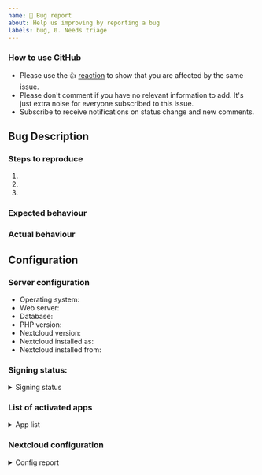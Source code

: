 ```yaml
---
name: 🐛 Bug report
about: Help us improving by reporting a bug
labels: bug, 0. Needs triage
---
```


<!--
If you are using nextcloud-snap, for bug reports or support
you should first head to:

https://github.com/nextcloud-snap/nextcloud-snap/issues

You can file a second bug report here if your issue
cannot be resolved there first.

For issues related to the Nextcloud Docker image, head to:

https://github.com/nextcloud/docker/issues
-->

<!--
Thanks for reporting issues back to Nextcloud!

Note: This is the **issue tracker of Nextcloud**, please do NOT use this to get answers to your questions or get help for fixing your installation. This is a place to report bugs to developers, after your server has been debugged. You can find help debugging your system on our home user forums: https://help.nextcloud.com or, if you use Nextcloud in a large organization, ask our engineers on https://portal.nextcloud.com. See also  https://nextcloud.com/support for support options.

Nextcloud is an open source project backed by Nextcloud GmbH. Most of our volunteers are home users and thus primarily care about issues that affect home users. Our paid engineers prioritize issues of our customers. If you are neither a home user nor a customer, consider paying somebody to fix your issue, do it yourself or become a customer.

Guidelines for submitting issues:

* Please search the existing issues first, it's likely that your issue was already reported or even fixed.
    - Go to https://github.com/nextcloud and type any word in the top search/command bar. You probably see something like "We couldn’t find any repositories matching ..." then click "Issues" in the left navigation.
    - You can also filter by appending e. g. "state:open" to the search string.
    - More info on search syntax within github: https://help.github.com/articles/searching-issues
    
* This repository https://github.com/nextcloud/server/issues is *only* for issues within the Nextcloud Server code. This also includes the apps: files, encryption, external storage, sharing, deleted files, versions, LDAP, and WebDAV Auth
  
* SECURITY: Report any potential security bug to us via our HackerOne page (https://hackerone.com/nextcloud) following our security policy (https://nextcloud.com/security/) instead of filing an issue in our bug tracker.  

* The issues in other components should be reported in their respective repositories: You will find them in our GitHub Organization (https://github.com/nextcloud/)
  
* You can also use the Issue Template app to prefill most of the required information: https://apps.nextcloud.com/apps/issuetemplate
-->

<!--- Please keep this note for other contributors -->

### How to use GitHub

* Please use the 👍 [reaction](https://blog.github.com/2016-03-10-add-reactions-to-pull-requests-issues-and-comments/) to show that you are affected by the same issue.
* Please don't comment if you have no relevant information to add. It's just extra noise for everyone subscribed to this issue.
* Subscribe to receive notifications on status change and new comments. 


## Bug Description

### Steps to reproduce
1.
2.
3.

### Expected behaviour
<!--- Tell us what should happen -->

### Actual behaviour
<!--- Tell us what happens instead -->

## Configuration

### Server configuration
<!--
Much of this information can be found in the
server admin panel at, e.g.:

https://example.com/index.php/settings/admin/serverinfo

or with the following steps:

* Click your user icon in the upper right corner
* Click "Settings"
* On the lefthand side, scroll down and click "System"
  (which should be the last item on the list)
-->
* Operating system: <!-- e.g. "Ubuntu 20.04.3 LTS" -->
* Web server: <!-- From server admin panel -->
* Database: <!-- From server admin panel -->
* PHP version: <!-- From server admin panel -->
* Nextcloud version: <!-- From server admin panel -->
* Nextcloud installed as: <!-- Update from an older Nextcloud/ownCloud or fresh install -->
* Nextcloud installed from: <!-- e.g. archive, setup-nextcloud.php, virtual machine, docker, snap, etc. -->
<!--
Note, again, that bug reports for Nextcloud appliance
installations can be directed to other issue trackers first.

Snap:
https://github.com/nextcloud-snap/nextcloud-snap/issues

Docker:
https://github.com/nextcloud/docker/issues
-->

### Signing status:
<details>
<summary>Signing status</summary>
<!--
Login as admin user into your Nextcloud and access 
http://example.com/index.php/settings/integrity/failed
-->

<!-- Paste content here -->

</details>

### List of activated apps
<details>
<summary>App list</summary>
<!-- 
If you have access to your command line run e.g.:

$ sudo -u www-data php occ app:list
$ sudo nextcloud.occ app:list

from within your Nextcloud installation folder
-->

<!-- Paste content here -->

</details>

### Nextcloud configuration
<details>
<summary>Config report</summary>
<!--
If you have access to your command line run e.g.:

$ sudo -u www-data php occ config:list system
$ sudo nextcloud.occ config:list system

from within your Nextcloud installation folder

or from your config.php, located at, e.g.:

/var/www/html/config/config.php
/var/snap/nextcloud/<version_number>/nextcloud/config/config.php

Make sure to remove all sensitive content such as passwords.
(e.g. database password, passwordsalt, secret, smtp password, …)
-->

```php
<!-- Paste content here -->
````

</details>

* Are you using external storage, if yes which one: <!-- local/smb/sftp/... -->
* Are you using encryption: <!-- yes/no -->
* Are you using an external user-backend, if yes which one: <!-- LDAP/ActiveDirectory/Webdav/... -->

### LDAP configuration (delete this part if not used)
<details>
<summary>LDAP config</summary>
<!-- 
With access to your command line run e.g.:
$ sudo -u www-data php occ ldap:show-config
from within your Nextcloud installation folder

Without access to your command line download the data/owncloud.db to your local
computer or access your SQL server remotely and run the select query:
SELECT * FROM `oc_appconfig` WHERE `appid` = 'user_ldap';

Make sure to remove sensitive data as the name/IP-address of your LDAP server or groups.
-->
```
<!-- Paste content here -->
```

</details>

### Client configuration

* Browser: <!-- e.g. "Firefox 92.0.1 (64-bit)" -->
* Operating system: <!-- e.g. "macOS 11.5.2" or "Ubuntu 20.04.3 LTS" -->

## Logs
<!-- Reports without logs might be closed as unqualified reports! -->

### Web server error log
<details>
<summary>Web server error log</summary>
<!--
May be located at:

/etc/apache2/error.log
/var/log/apache2/error.log
/var/log/httpd/error_log
/var/snap/nextcloud/<version_number>/logs/apache_errors.log
/var/snap/nextcloud/<version_number>/mysql/error.log
-->
```
<!-- Paste content here -->
```

</details>

### Nextcloud log (data/nextcloud.log)
<details>
<summary>Nextcloud log</summary>
<!--
May be located at:

/var/www/nextcloud/data/nextcloud.log
/var/snap/nextcloud/common/nextcloud/data/nextcloud.log

Alternately, from the server admin panel:

https://exampe.com/index.php/settings/admin/logging

or with the following steps:

* Click your user icon in the upper right corner
* Click "Settings"
* On the lefthand side, scroll down and click "Logging"
  (which should be the second-to-last item)
* If there isn't anything shown, you can expand the log scope
  by clicking "..." and selecting additional categories
-->
```
<!-- Paste content here -->
```

</details>

### Browser log
<details>
<summary>Browser log</summary>
<!-- 
This could for example include:

a) The javascript console log
b) The network log
c) ...

If you have difficulty finding logs for your browser,
you can do a web search for "<your_browser_name> logs".
Note that some types of logging may need to be manually enabled.

If you are using macOS, in your browser's "Help" menu,
there should be a search box where you can search for "console".

Keyboard shortcuts for opening browser developer tools
or the JavaScript console include:

* Chrome/Edge/Brave: Ctrl-Shift-I/Cmd-Shift-I
* Firefox: Ctrl-Shift-J/Cmd-Shift-J
* Safari: Cmd-Alt-C
-->

<!-- Which log is this? -->
```
<!-- Paste content here -->
```
    
<!-- Use separate blocks for additional logs:
 
Which log is this?
```
Paste content here
```
-->

</details>
